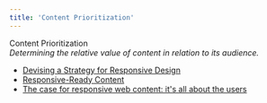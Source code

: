```yaml
---
title: 'Content Prioritization'
---
```


Content Prioritization  
_Determining the relative value of content in relation to its audience._

*   [Devising a Strategy for Responsive Design](https://www.uie.com/articles/strategy_for_responsive_design/)  
*   [Responsive-Ready Content](http://sarawb.com/2012/03/07/content-strategy-responsive-design/)  
*   [The case for responsive web content: it's all about the users](http://www.creativebloq.com/mobile/case-responsive-web-content-its-all-about-users-7126217)  
